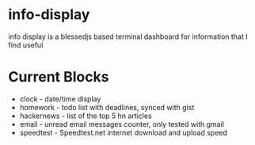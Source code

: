 # info-display
info display is a blessedjs based terminal dashboard for information that I find useful

# Current Blocks
* clock - date/time display
* homework - todo list with deadlines, synced with gist
* hackernews - list of the top 5 hn articles
* email - unread email messages counter, only tested with gmail
* speedtest - Speedtest.net internet download and upload speed
